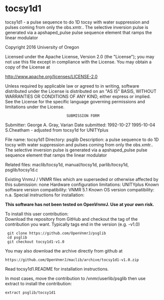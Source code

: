 # tocsy1d1
 tocsy1d1 - a pulse sequence to do 1D tocsy with water suppression and
 pulses
 coming from only the  obs.xmtr.. The selective inversion pulse is
 generated via a apshaped_pulse pulse sequence element that ramps the
 linear modulator

 Copyright 2016 University of Oregon

 Licensed under the Apache License, Version 2.0 (the "License");
 you may not use this file except in compliance with the License.
 You may obtain a copy of the License at

   http://www.apache.org/licenses/LICENSE-2.0

 Unless required by applicable law or agreed to in writing, software
 distributed under the License is distributed on an "AS IS" BASIS,
 WITHOUT WARRANTIES OR CONDITIONS OF ANY KIND, either express or implied.
 See the License for the specific language governing permissions and
 limitations under the License.

                                SUBMISSION FORM

Submitter:      George A. Gray, Varian
Date submitted: 1992-10-27
                1995-10-04 S.Cheatham - adjusted from tocsy1d for UNITYplus

File name:      tocsy1d1
Directory:      psglib
Description:    a pulse sequence to do 1D tocsy with water suppression and
                pulses coming from only the  obs.xmtr.. The selective
                inversion pulse is generated via a apshaped_pulse pulse
                sequence element that ramps the linear modulator

Related files:  maclib/tocsy1d, manual/tocsy1d,
                parlib/tocsy1d, psglib/tocsy1d.c

Existing VnmrJ / VNMR files which are superseded or
otherwise affected by this submission:  none
Hardware configuration limitations:     UNITYplus
Known software version compatibility:   VNMR 5.1
Known OS version compatibility:         n.a.
Special instructions for installation:

**This software has not been tested on OpenVnmrJ. Use at your own risk.**

To install this user contribution:  
Download the repository from GitHub and checkout the tag of the contribution you want.
Typically tags end in the version (e.g. -v1.0)

     git clone https://github.com/OpenVnmrJ/psglib  
     cd psglib  
     git checkout tocsy1d1-v1.0


You may also download the archive directly from github at

    https://github.com/OpenVnmrJ/maclib/archive/tocsy1d1-v1.0.zip

Read tocsy1d1.README for installation instructions.

In most cases, move the contribution to /vnmr/userlib/psglib 
then use extract to install the contribution:  

    extract psglib/tocsy1d1